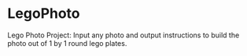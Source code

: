 # LegoPhoto
Lego Photo Project:
Input any photo and output instructions to build the photo out of 1 by 1 round lego plates.
